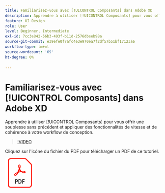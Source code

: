 ```yaml
---
title: Familiarisez-vous avec [!UICONTROL Composants] dans Adobe XD
description: Apprendre à utiliser [!UICONTROL Composants] pour vous offrir une flexibilité sans précédent et appliquer des fonctionnalités de vitesse et de cohérence à votre workflow de conception
feature: UI Design
role: User
level: Beginner, Intermediate
exl-id: 7cc3e842-56b3-493f-b11d-2576dbeeb98a
source-git-commit: e39efe0f7afc4e3e970ea7f2df57b51bf17123a6
workflow-type: tm+mt
source-wordcount: '69'
ht-degree: 0%

---
```


# Familiarisez-vous avec [!UICONTROL Composants] dans Adobe XD

Apprendre à utiliser [!UICONTROL Composants] pour vous offrir une souplesse sans précédent et appliquer des fonctionnalités de vitesse et de cohérence à votre workflow de conception.

>[!VIDEO](https://video.tv.adobe.com/v/331003?hidetitle=true)

Cliquez sur l&#39;icône du fichier du PDF pour télécharger un PDF de ce tutoriel.

[![Icône Fichier PDF](../assets/acrobat_PDF_96.png)](../quick-reference/LetsXDSeeHowtoDesignPrototypeandHandofftoTeams.pdf)
